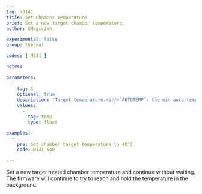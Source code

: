 ```yaml
---
tag: m0141
title: Set Chamber Temperature
brief: Set a new target chamber temperature.
author: GMagician

experimental: false
group: thermal

codes: [ M141 ]

notes:

parameters:
  -
    tag: S
    optional: true
    description: 'Target temperature.<br/>`AUTOTEMP`: the min auto-temperature.'
    values:
      -
        tag: temp
        type: float

examples:
  -
    pre: Set chamber target temperature to 40°C
    code: M141 S40

---
```


Set a new target heated chamber temperature and continue without waiting. The firmware will continue to try to reach and hold the temperature in the background.
